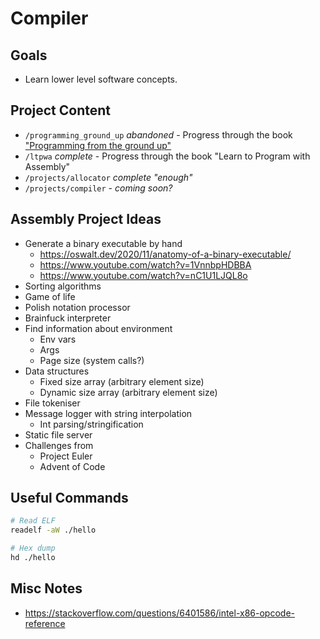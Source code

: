 # Compiler

## Goals

- Learn lower level software concepts.

## Project Content

- `/programming_ground_up` _abandoned_ -
  Progress through the book ["Programming from the ground up"](https://download.savannah.gnu.org/releases/pgubook/)
- `/ltpwa` _complete_ -
  Progress through the book "Learn to Program with Assembly"
- `/projects/allocator` _complete "enough"_
- `/projects/compiler` - _coming soon?_

## Assembly Project Ideas

- Generate a binary executable by hand
  - https://oswalt.dev/2020/11/anatomy-of-a-binary-executable/
  - https://www.youtube.com/watch?v=1VnnbpHDBBA
  - https://www.youtube.com/watch?v=nC1U1LJQL8o
- Sorting algorithms
- Game of life
- Polish notation processor
- Brainfuck interpreter
- Find information about environment
  - Env vars
  - Args
  - Page size (system calls?)
- Data structures
  - Fixed size array (arbitrary element size)
  - Dynamic size array (arbitrary element size)
- File tokeniser
- Message logger with string interpolation
  - Int parsing/stringification
- Static file server
- Challenges from
  - Project Euler
  - Advent of Code

## Useful Commands

```bash
# Read ELF
readelf -aW ./hello

# Hex dump
hd ./hello
```

## Misc Notes

- https://stackoverflow.com/questions/6401586/intel-x86-opcode-reference
